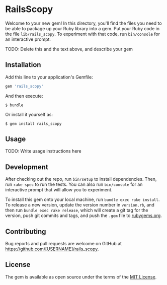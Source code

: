 # RailsScopy

Welcome to your new gem! In this directory, you'll find the files you need to be able to package up your Ruby library into a gem. Put your Ruby code in the file `lib/rails_scopy`. To experiment with that code, run `bin/console` for an interactive prompt.

TODO: Delete this and the text above, and describe your gem

## Installation

Add this line to your application's Gemfile:

```ruby
gem 'rails_scopy'
```

And then execute:

    $ bundle

Or install it yourself as:

    $ gem install rails_scopy

## Usage

TODO: Write usage instructions here

## Development

After checking out the repo, run `bin/setup` to install dependencies. Then, run `rake spec` to run the tests. You can also run `bin/console` for an interactive prompt that will allow you to experiment.

To install this gem onto your local machine, run `bundle exec rake install`. To release a new version, update the version number in `version.rb`, and then run `bundle exec rake release`, which will create a git tag for the version, push git commits and tags, and push the `.gem` file to [rubygems.org](https://rubygems.org).

## Contributing

Bug reports and pull requests are welcome on GitHub at https://github.com/[USERNAME]/rails_scopy.

## License

The gem is available as open source under the terms of the [MIT License](https://opensource.org/licenses/MIT).
